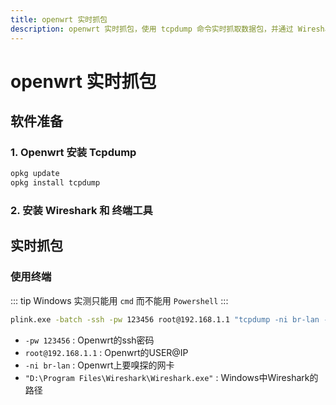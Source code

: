 ```yaml
---
title: openwrt 实时抓包
description: openwrt 实时抓包，使用 tcpdump 命令实时抓取数据包，并通过 Wireshark 进行分析
---
```


# openwrt 实时抓包

## 软件准备

### 1. Openwrt 安装 Tcpdump

```sh
opkg update
opkg install tcpdump
```

### 2. 安装 Wireshark 和 终端工具

<Links
  :grid="2"
  :items="[
    {
      icon: { icon: 'simple-icons:wireshark', color: '#1679A7' },
      name: 'Wireshark',
      desc: '网络协议分析工具，可以实时捕获和分析网络数据包',
      link: 'https://www.wireshark.org/download.html'
    },
    {
      image: 'https://i.theojs.cn/logo/tabby.svg',
      name: 'Tabby',
      desc: '跨平台的终端模拟器，支持 SSH、Telnet 等协议，适用于连接 Openwrt 进行抓包操作',
      link: 'https://tabby.sh/'
    }
  ]"
/>

## 实时抓包

### 使用终端

::: tip
Windows 实测只能用 `cmd` 而不能用 `Powershell`
:::

```sh
plink.exe -batch -ssh -pw 123456 root@192.168.1.1 "tcpdump -ni br-lan -s 0 -w - not port 22" | "D:\Program Files\Wireshark\Wireshark.exe" -k -i -
```

- `-pw 123456` : Openwrt的ssh密码
- `root@192.168.1.1` : Openwrt的USER@IP
- `-ni br-lan` : Openwrt上要嗅探的网卡
- `"D:\Program Files\Wireshark\Wireshark.exe"` : Windows中Wireshark的路径
